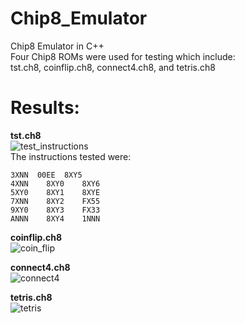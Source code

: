 # Chip8_Emulator
Chip8 Emulator in C++  
Four Chip8 ROMs were used for testing which include:  
tst.ch8, coinflip.ch8, connect4.ch8, and tetris.ch8  
# Results:  
**tst.ch8**  
![test_instructions](https://github.com/user-attachments/assets/3de20852-0a2e-45b2-82b7-dd73641e88b0)  
The instructions tested were:
```
3XNN  00EE  8XY5
4XNN	8XY0	8XY6
5XY0	8XY1	8XYE
7XNN	8XY2	FX55
9XY0	8XY3	FX33
ANNN	8XY4	1NNN
```  

**coinflip.ch8**  
![coin_flip](https://github.com/user-attachments/assets/ca47b40f-bf32-400c-a4fd-e192ff33a5d3)  

**connect4.ch8**  
![connect4](https://github.com/user-attachments/assets/4a809cc4-20ca-435a-a12c-0f48cd6e39cd)  

**tetris.ch8**  
![tetris](https://github.com/user-attachments/assets/304c24df-e8ee-4db3-9bc1-0d24d0ad273c)


